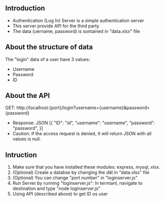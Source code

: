 ## Introduction
- Authentication (Log In) Server is a simple authentication server
- This server provide API for the third party
- The data (uername, password) is sontained in "data.xlsx" file
## About the structure of data
The "login" data of a user have 3 values:
- Username
- Password
- ID
## About the API
GET: http://localhost:{port}/login?username={username}&password={password}
* Response: JSON 
[{
  "ID": "id",
  "username": "username",
  "password": "password",
}]
* Caution: if the access request is denied, It will return JSON with all values is null.
## Intruction
1. Make sure that you have installed these modules: express, mysql, xlsx.
2. (Optional) Create a databse by changing the dât in "data.xlsx" file
3. (Optional) You can change "port number" in "loginserver.js"
4. Run Server by running "loginserver.js": In termianl, navigate to destination and type "node loginserver.js"
5. Using API (described above) to get ID os user
